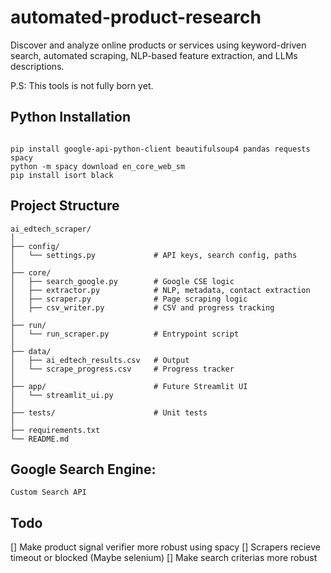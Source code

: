 # automated-product-research
 

Discover and analyze online products or services using keyword-driven search, automated scraping, NLP-based feature extraction, and LLMs descriptions. 

P.S: This tools is not fully born yet.

## Python Installation

```

pip install google-api-python-client beautifulsoup4 pandas requests spacy
python -m spacy download en_core_web_sm
pip install isort black

```

## Project Structure

```
ai_edtech_scraper/
│
├── config/
│   └── settings.py             # API keys, search config, paths
│
├── core/
│   ├── search_google.py        # Google CSE logic
│   ├── extractor.py            # NLP, metadata, contact extraction
│   ├── scraper.py              # Page scraping logic
│   ├── csv_writer.py           # CSV and progress tracking
│
├── run/
│   └── run_scraper.py          # Entrypoint script
│
├── data/
│   ├── ai_edtech_results.csv   # Output
│   └── scrape_progress.csv     # Progress tracker
│
├── app/                        # Future Streamlit UI
│   └── streamlit_ui.py
│
├── tests/                      # Unit tests
│
├── requirements.txt
└── README.md

```

## Google Search Engine:

```
Custom Search API
```

## Todo

[] Make product signal verifier more robust using spacy
[] Scrapers recieve timeout or blocked (Maybe selenium)
[] Make search criterias more robust